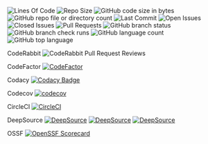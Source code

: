 ![Lines Of Code](https://tokei.rs/b1/github/LCSOGthb/Games)
![Repo Size](https://img.shields.io/github/repo-size/LCSOGthb/Games)
![GitHub code size in bytes](https://img.shields.io/github/languages/code-size/LCSOGthb/Games)
![GitHub repo file or directory count](https://img.shields.io/github/directory-file-count/LCSOGthb/Games)
![Last Commit](https://img.shields.io/github/last-commit/LCSOGthb/Games)
![Open Issues](https://img.shields.io/github/issues/LCSOGthb/Games)
![Closed Issues](https://img.shields.io/github/issues-closed/LCSOGthb/Games)
![Pull Requests](https://img.shields.io/github/issues-pr/LCSOGthb/Games)
![GitHub branch status](https://img.shields.io/github/checks-status/LCSOGthb/Games/main)
![GitHub branch check runs](https://img.shields.io/github/check-runs/LCSOGthb/Games/main)
![GitHub language count](https://img.shields.io/github/languages/count/LCSOGthb/Games)
![GitHub top language](https://img.shields.io/github/languages/top/LCSOGthb/Games)

CodeRabbit
![CodeRabbit Pull Request Reviews](https://img.shields.io/coderabbit/prs/github/LCSOGthb/Games?utm_source=oss&utm_medium=github&utm_campaign=LCSOGthb%2FGames&labelColor=171717&color=FF570A&link=https%3A%2F%2Fcoderabbit.ai&label=CodeRabbit+Reviews)

CodeFactor
[![CodeFactor](https://www.codefactor.io/repository/github/lcsogthb/games/badge)](https://www.codefactor.io/repository/github/lcsogthb/games)

Codacy
[![Codacy Badge](https://app.codacy.com/project/badge/Grade/7453b54fbc364247a59fe455001de0cf)](https://app.codacy.com/gh/LCSOGthb/Games/dashboard?utm_source=gh&utm_medium=referral&utm_content=&utm_campaign=Badge_grade)

Codecov
[![codecov](https://codecov.io/github/LCSOGthb/Games/graph/badge.svg?token=YH1MJBD9W4)](https://codecov.io/github/LCSOGthb/Games)

CircleCI
[![CircleCI](https://dl.circleci.com/status-badge/img/gh/LCSOGthb/Games/tree/main.svg?style=svg)](https://dl.circleci.com/status-badge/redirect/gh/LCSOGthb/Games/tree/main)

DeepSource
[![DeepSource](https://app.deepsource.com/gh/LCSOGthb/Games.svg/?label=code+coverage&show_trend=true&token=hwz7sl1scY_nigBpYJUL0l8N)](https://app.deepsource.com/gh/LCSOGthb/Games/)
[![DeepSource](https://app.deepsource.com/gh/LCSOGthb/Games.svg/?label=active+issues&show_trend=true&token=hwz7sl1scY_nigBpYJUL0l8N)](https://app.deepsource.com/gh/LCSOGthb/Games/)
[![DeepSource](https://app.deepsource.com/gh/LCSOGthb/Games.svg/?label=resolved+issues&show_trend=true&token=hwz7sl1scY_nigBpYJUL0l8N)](https://app.deepsource.com/gh/LCSOGthb/Games/)

OSSF
[![OpenSSF Scorecard](https://api.scorecard.dev/projects/github.com/LCSOGthb/Games/badge)](https://scorecard.dev/viewer/?uri=github.com/LCSOGthb/Games)
